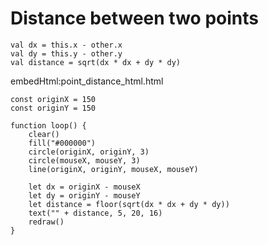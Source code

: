 # Distance between two points

```
val dx = this.x - other.x
val dy = this.y - other.y
val distance = sqrt(dx * dx + dy * dy)
```

embedHtml:point_distance_html.html

```
const originX = 150
const originY = 150

function loop() {
	clear()
	fill("#000000")
	circle(originX, originY, 3)
	circle(mouseX, mouseY, 3)
	line(originX, originY, mouseX, mouseY)
	
	let dx = originX - mouseX
	let dy = originY - mouseY
	let distance = floor(sqrt(dx * dx + dy * dy))
	text("" + distance, 5, 20, 16)
	redraw()
}
```